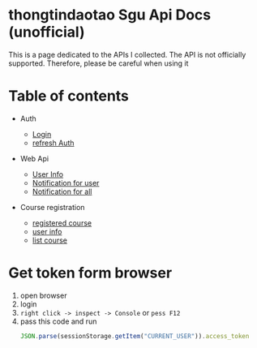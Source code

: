 # thongtindaotao Sgu Api Docs (unofficial)

This is a page dedicated to the APIs I collected. The API is not officially supported. Therefore, please be careful when using it

# Table of contents

* Auth
    * [Login](./auth/Auth.md)
    * [refresh Auth](./auth/refresh_token.md)

* Web Api
    * [User Info](./dkmh/Get%20student%20info.md)
    * [Notification for user](./web/Get%20notification.md) 
    * [Notification for all](./web/Get%20tuition.md)


* Course registration
    * [registered course](./dkmh/Get%20registered%20course.md)
    * [user info](./dkmh/Get%20student%20info.md)
    * [list course](./dkmh/Get%20the%20course%20list.md)



# Get token form browser

1. open browser 
1. login
1. `right click -> inspect -> Console` or `pess F12`
1. pass this code and run
    ```js
    JSON.parse(sessionStorage.getItem("CURRENT_USER")).access_token
    ```

